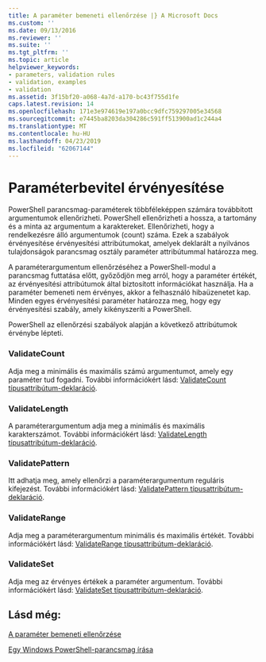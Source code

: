```yaml
---
title: A paraméter bemeneti ellenőrzése |} A Microsoft Docs
ms.custom: ''
ms.date: 09/13/2016
ms.reviewer: ''
ms.suite: ''
ms.tgt_pltfrm: ''
ms.topic: article
helpviewer_keywords:
- parameters, validation rules
- validation, examples
- validation
ms.assetid: 3f15bf20-a068-4a7d-a170-bc43f755d1fe
caps.latest.revision: 14
ms.openlocfilehash: 171e3e974619e197a0bcc9dfc759297005e34568
ms.sourcegitcommit: e7445ba8203da304286c591ff513900ad1c244a4
ms.translationtype: MT
ms.contentlocale: hu-HU
ms.lasthandoff: 04/23/2019
ms.locfileid: "62067144"
---
```

# <a name="validating-parameter-input"></a>Paraméterbevitel érvényesítése

PowerShell parancsmag-paraméterek többféleképpen számára továbbított argumentumok ellenőrizheti.
PowerShell ellenőrizheti a hossza, a tartomány és a minta az argumentum a karaktereket.
Ellenőrizheti, hogy a rendelkezésre álló argumentumok (count) száma.
Ezek a szabályok érvényesítése érvényesítési attribútumokat, amelyek deklarált a nyilvános tulajdonságok parancsmag osztály paraméter attribútummal határozza meg.

A paraméterargumentum ellenőrzéséhez a PowerShell-modul a parancsmag futtatása előtt, győződjön meg arról, hogy a paraméter értékét, az érvényesítési attribútumok által biztosított információkat használja.
Ha a paraméter bemeneti nem érvényes, akkor a felhasználó hibaüzenetet kap.
Minden egyes érvényesítési paraméter határozza meg, hogy egy érvényesítési szabály, amely kikényszeríti a PowerShell.

PowerShell az ellenőrzési szabályok alapján a következő attribútumok érvénybe lépteti.

### <a name="validatecount"></a>ValidateCount

Adja meg a minimális és maximális számú argumentumot, amely egy paraméter tud fogadni.
További információkért lásd: [ValidateCount típusattribútum-deklaráció](./validatecount-attribute-declaration.md).

### <a name="validatelength"></a>ValidateLength

A paraméterargumentum adja meg a minimális és maximális karakterszámot.
További információkért lásd: [ValidateLength típusattribútum-deklaráció](./validatelength-attribute-declaration.md).

### <a name="validatepattern"></a>ValidatePattern

Itt adhatja meg, amely ellenőrzi a paraméterargumentum reguláris kifejezést.
További információkért lásd: [ValidatePattern típusattribútum-deklaráció](./validatepattern-attribute-declaration.md).

### <a name="validaterange"></a>ValidateRange

Adja meg a paraméterargumentum minimális és maximális értékét.
További információkért lásd: [ValidateRange típusattribútum-deklaráció](./validaterange-attribute-declaration.md).

### <a name="validateset"></a>ValidateSet

Adja meg az érvényes értékek a paraméter argumentum.
További információkért lásd: [ValidateSet típusattribútum-deklaráció](./validateset-attribute-declaration.md).

## <a name="see-also"></a>Lásd még:

[A paraméter bemeneti ellenőrzése](./how-to-validate-parameter-input.md)

[Egy Windows PowerShell-parancsmag írása](./writing-a-windows-powershell-cmdlet.md)
